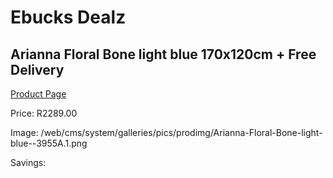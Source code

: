 
# Ebucks Dealz
## Arianna Floral Bone light blue 170x120cm + Free Delivery
[Product Page](https://www.ebucks.com/web/shop/productSelected.do?prodId=1210585676&catId=1209942441)

Price: R2289.00

Image: /web/cms/system/galleries/pics/prodimg/Arianna-Floral-Bone-light-blue--3955A.1.png

Savings: 


	